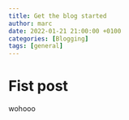 ```yaml
---
title: Get the blog started
author: marc
date: 2022-01-21 21:00:00 +0100
categories: [Blogging]
tags: [general]
---
```


# Fist post
wohooo
